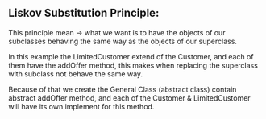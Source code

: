## Liskov Substitution Principle:

This principle mean -> what we want is to have the objects of our subclasses behaving the same way as the objects of our superclass.

In this example the LimitedCustomer extend of the Customer,
and each of them have the addOffer method, this makes when replacing the superclass with subclass not behave the same way.

Because of that we create the General Class (abstract class) contain abstract addOffer method, and each of the Customer & LimitedCustomer will have its own implement for this method.
